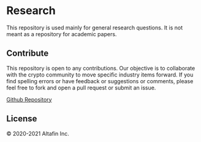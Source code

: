 # Research

This repository is used mainly for general research questions. It is not meant as a repository for academic papers.

## Contribute

This repository is open to any contributions. Our objective is to collaborate with the crypto community to move specific industry items forward. If you find spelling errors or have feedback or suggestions or comments, please feel free to fork and open a pull request or submit an issue.

[Github Repository](https://github.com/altafinprotocol/research)

## License

© 2020-2021 Altafin Inc.

